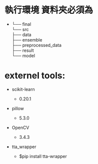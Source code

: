 # 執行環境 資料夾必須為
* └── final  
	└── src  
		├── data  
        	├── ensemble  
	  	├── preprocessed_data  
 	  	├── result  
          	└── model  


        
		
# externel tools:

* scikit-learn 
    * 0.20.1
	
* pillow 
    * 5.3.0

* OpenCV
    * 3.4.3

* tta_wrapper
    * $pip install tta-wrapper


